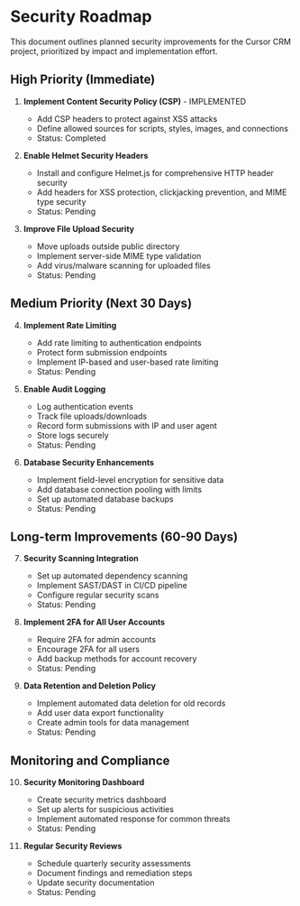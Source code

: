 # Security Roadmap

This document outlines planned security improvements for the Cursor CRM project, prioritized by impact and implementation effort.

## High Priority (Immediate)

1. **Implement Content Security Policy (CSP)** - IMPLEMENTED
   - Add CSP headers to protect against XSS attacks
   - Define allowed sources for scripts, styles, images, and connections
   - Status: Completed

2. **Enable Helmet Security Headers**
   - Install and configure Helmet.js for comprehensive HTTP header security
   - Add headers for XSS protection, clickjacking prevention, and MIME type security
   - Status: Pending

3. **Improve File Upload Security**
   - Move uploads outside public directory
   - Implement server-side MIME type validation
   - Add virus/malware scanning for uploaded files
   - Status: Pending

## Medium Priority (Next 30 Days)

4. **Implement Rate Limiting**
   - Add rate limiting to authentication endpoints
   - Protect form submission endpoints
   - Implement IP-based and user-based rate limiting
   - Status: Pending

5. **Enable Audit Logging**
   - Log authentication events
   - Track file uploads/downloads
   - Record form submissions with IP and user agent
   - Store logs securely
   - Status: Pending

6. **Database Security Enhancements**
   - Implement field-level encryption for sensitive data
   - Add database connection pooling with limits
   - Set up automated database backups
   - Status: Pending

## Long-term Improvements (60-90 Days)

7. **Security Scanning Integration**
   - Set up automated dependency scanning
   - Implement SAST/DAST in CI/CD pipeline
   - Configure regular security scans
   - Status: Pending

8. **Implement 2FA for All User Accounts**
   - Require 2FA for admin accounts
   - Encourage 2FA for all users
   - Add backup methods for account recovery
   - Status: Pending

9. **Data Retention and Deletion Policy**
   - Implement automated data deletion for old records
   - Add user data export functionality
   - Create admin tools for data management
   - Status: Pending

## Monitoring and Compliance

10. **Security Monitoring Dashboard**
    - Create security metrics dashboard
    - Set up alerts for suspicious activities
    - Implement automated response for common threats
    - Status: Pending

11. **Regular Security Reviews**
    - Schedule quarterly security assessments
    - Document findings and remediation steps
    - Update security documentation
    - Status: Pending 
